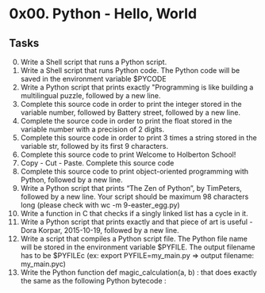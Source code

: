 # 0x00. Python - Hello, World
## Tasks

0. Write a Shell script that runs a Python script.
1. Write a Shell script that runs Python code. The Python code will be saved in the environment variable $PYCODE
2. Write a Python script that prints exactly "Programming is like building a multilingual puzzle, followed by a new line.
3. Complete this source code in order to print the integer stored in the variable number, followed by Battery street, followed by a new line.
4. Complete the source code in order to print the float stored in the variable number with a precision of 2 digits.
5. Complete this source code in order to print 3 times a string stored in the variable str, followed by its first 9 characters.
6. Complete this source code to print Welcome to Holberton School!
7.  Copy - Cut - Paste. Complete this source code
8. Complete this source code to print object-oriented programming with Python, followed by a new line.
9. Write a Python script that prints “The Zen of Python”, by TimPeters, followed by a new line. Your script should be maximum 98 characters long (please check with wc -m 9-easter_egg.py)
10. Write a function in C that checks if a singly linked list has a cycle in it.
11. Write a Python script that prints exactly and that piece of art is useful - Dora Korpar, 2015-10-19, followed by a new line.
12. Write a script that compiles a Python script file. The Python file name will be stored in the environment variable $PYFILE. The output filename has to be $PYFILEc (ex: export PYFILE=my_main.py => output filename: my_main.pyc)
13. Write the Python function def magic_calculation(a, b) \: that does exactly the same as the following Python bytecode \:
